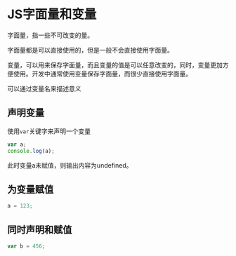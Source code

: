 # JS字面量和变量

字面量，指一些不可改变的量。

字面量都是可以直接使用的，但是一般不会直接使用字面量。

变量，可以用来保存字面量，而且变量的值是可以任意改变的，同时，变量更加方便使用。开发中通常使用变量保存字面量，而很少直接使用字面量。



可以通过变量名来描述意义

## 声明变量

使用`var`关键字来声明一个变量

```javascript
var a;
console.log(a);
```



此时变量a未赋值，则输出内容为undefined。

## 为变量赋值

```js
a = 123;
```

## 同时声明和赋值

```js
var b = 456;
```

